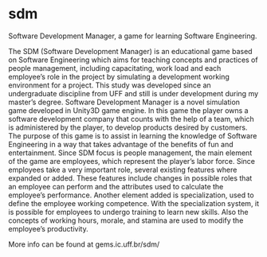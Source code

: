# sdm
Software Development Manager, a game for learning Software Engineering.

The SDM (Software Development Manager) is an educational game based on Software Engineering which aims for teaching concepts and practices of people management, including capacitating, work load and each employee’s role in the project by simulating a development working environment for a project. This study was developed since an undergraduate discipline from UFF and still is under development during my master’s degree.
Software Development Manager is a novel simulation game developed in Unity3D game engine. In this game the player owns a software development company that counts with the help of a team, which is administered by the player, to develop products desired by customers. The purpose of this game is to assist in learning the knowledge of Software Engineering in a way that takes advantage of the benefits of fun and entertainment.
Since SDM focus is people management, the main element of the game are employees, which represent the player’s labor force. Since employees take a very important role, several existing features where expanded or added. These features include changes in possible roles that an employee can perform and the attributes used to calculate the employee’s performance. Another element added is specialization, used to define the employee working competence.  With the specialization system, it is possible for employees to undergo training to learn new skills. Also the concepts of working hours, morale, and stamina are used to modify the employee’s productivity.

More info can be found at gems.ic.uff.br/sdm/
